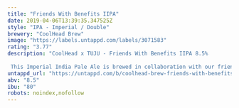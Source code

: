 ```yaml
---
title: "Friends With Benefits IIPA"
date: 2019-04-06T13:39:35.347525Z
style: "IPA - Imperial / Double"
brewery: "CoolHead Brew"
image: "https://labels.untappd.com/labels/3071583"
rating: "3.77"
description: "CoolHead x TUJU - Friends With Benefits IIPA 8.5%  This Imperial India Pale Ale is brewed in collaboration with our friends from the east - Panimoyhtiö Tuju, Lappeenranta. Not only is this beer hazy and juicy and brings out all that goodness from the Citra, Vic Secret, Enigma and Mosaic hops - it's also dry and bitter as a proper DIPA should be. To be enjoyed with your friends. With benefits."
untappd_url: "https://untappd.com/b/coolhead-brew-friends-with-benefits-iipa/3071583"
abv: "8.5"
ibu: "80"
robots: noindex,nofollow
---
```

